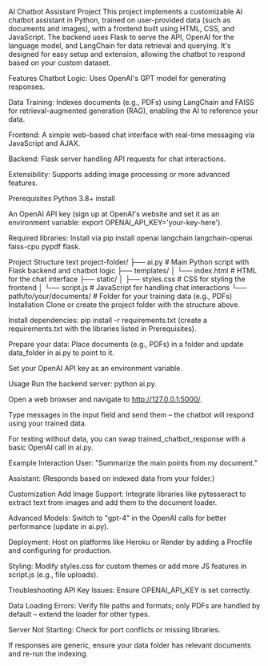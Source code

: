 AI Chatbot Assistant Project
This project implements a customizable AI chatbot assistant in Python, trained on user-provided data (such as documents and images), with a frontend built using HTML, CSS, and JavaScript. The backend uses Flask to serve the API, OpenAI for the language model, and LangChain for data retrieval and querying. It's designed for easy setup and extension, allowing the chatbot to respond based on your custom dataset.

Features
Chatbot Logic: Uses OpenAI's GPT model for generating responses.

Data Training: Indexes documents (e.g., PDFs) using LangChain and FAISS for retrieval-augmented generation (RAG), enabling the AI to reference your data.

Frontend: A simple web-based chat interface with real-time messaging via JavaScript and AJAX.

Backend: Flask server handling API requests for chat interactions.

Extensibility: Supports adding image processing or more advanced features.

Prerequisites
Python 3.8+ install

An OpenAI API key (sign up at OpenAI's website and set it as an environment variable: export OPENAI_API_KEY='your-key-here').

Required libraries: Install via pip install openai langchain langchain-openai faiss-cpu pypdf flask.

Project Structure
text
project-folder/
├── ai.py                # Main Python script with Flask backend and chatbot logic
├── templates/
│   └── index.html       # HTML for the chat interface
├── static/
│   ├── styles.css       # CSS for styling the frontend
│   └── script.js        # JavaScript for handling chat interactions
└── path/to/your/documents/  # Folder for your training data (e.g., PDFs)
Installation
Clone or create the project folder with the structure above.

Install dependencies: pip install -r requirements.txt (create a requirements.txt with the libraries listed in Prerequisites).

Prepare your data: Place documents (e.g., PDFs) in a folder and update data_folder in ai.py to point to it.

Set your OpenAI API key as an environment variable.

Usage
Run the backend server: python ai.py.

Open a web browser and navigate to http://127.0.0.1:5000/.

Type messages in the input field and send them – the chatbot will respond using your trained data.

For testing without data, you can swap trained_chatbot_response with a basic OpenAI call in ai.py.

Example Interaction
User: "Summarize the main points from my document."

Assistant: (Responds based on indexed data from your folder.)

Customization
Add Image Support: Integrate libraries like pytesseract to extract text from images and add them to the document loader.

Advanced Models: Switch to "gpt-4" in the OpenAI calls for better performance (update in ai.py).

Deployment: Host on platforms like Heroku or Render by adding a Procfile and configuring for production.

Styling: Modify styles.css for custom themes or add more JS features in script.js (e.g., file uploads).

Troubleshooting
API Key Issues: Ensure OPENAI_API_KEY is set correctly.

Data Loading Errors: Verify file paths and formats; only PDFs are handled by default – extend the loader for other types.

Server Not Starting: Check for port conflicts or missing libraries.

If responses are generic, ensure your data folder has relevant documents and re-run the indexing.

